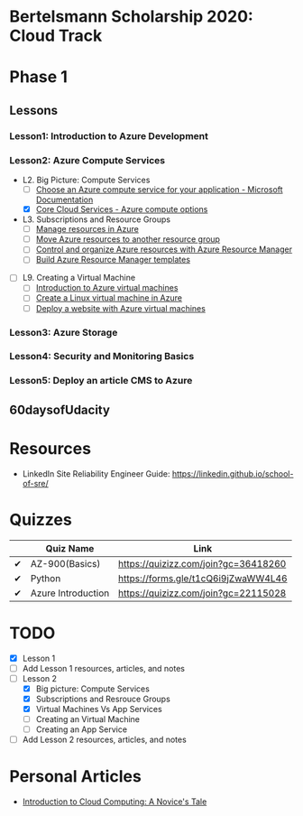 # Bertelsmann Scholarship 2020: Cloud Track
# Phase 1
## Lessons
### Lesson1: Introduction to Azure Development
### Lesson2: Azure Compute Services
- L2. Big Picture: Compute Services
    - [ ] [Choose an Azure compute service for your application - Microsoft Documentation](https://docs.microsoft.com/en-us/azure/architecture/guide/technology-choices/compute-decision-tree?WT.mc_id=udacity_learn-wwl&source=docs)
    - [x] [Core Cloud Services - Azure compute options](https://docs.microsoft.com/en-us/learn/modules/intro-to-azure-compute/?WT.mc_id=udacity_learn-wwl)
- L3. Subscriptions and Resource Groups
    - [ ] [Manage resources in Azure](https://docs.microsoft.com/en-us/learn/paths/manage-resources-in-azure/?WT.mc_id=udacity_learn-wwl)
    - [ ] [Move Azure resources to another resource group](https://docs.microsoft.com/en-us/learn/modules/move-azure-resources-another-resource-group/?WT.mc_id=udacity_learn-wwl)
    - [ ] [Control and organize Azure resources with Azure Resource Manager](https://docs.microsoft.com/en-us/learn/modules/control-and-organize-with-azure-resource-manager/?WT.mc_id=udacity_learn-wwl)
    - [ ] [Build Azure Resource Manager templates](https://docs.microsoft.com/en-us/learn/modules/build-azure-vm-templates/?WT.mc_id=udacity_learn-wwl)
    
 - [ ] L9. Creating a Virtual Machine
    - [ ] [Introduction to Azure virtual machines](https://docs.microsoft.com/en-us/learn/modules/intro-to-azure-virtual-machines/?WT.mc_id=udacity_learn-wwl)
    - [ ] [Create a Linux virtual machine in Azure](https://docs.microsoft.com/en-us/learn/modules/create-linux-virtual-machine-in-azure/?WT.mc_id=udacity_learn-wwl)
    - [ ] [Deploy a website with Azure virtual machines](https://docs.microsoft.com/en-us/learn/paths/deploy-a-website-with-azure-virtual-machines/?WT.mc_id=udacity_learn-wwl)
    
### Lesson3: Azure Storage
### Lesson4: Security and Monitoring Basics
### Lesson5: Deploy an article CMS to Azure

## 60daysofUdacity

# Resources
- LinkedIn Site Reliability Engineer Guide: https://linkedin.github.io/school-of-sre/

# Quizzes

| | Quiz Name | Link |
|---|-----------|------|
|✔| AZ-900(Basics)|https://quizizz.com/join?gc=36418260|
|✔| Python|https://forms.gle/t1cQ6i9jZwaWW4L46|
|✔| Azure Introduction|https://quizizz.com/join?gc=22115028|

# TODO

- [x] Lesson 1
- [ ] Add Lesson 1 resources, articles, and notes
- [ ] Lesson 2
    - [x] Big picture: Compute Services
    - [x] Subscriptions and Resrouce Groups
    - [x] Virtual Machines Vs App Services
    - [ ] Creating an Virtual Machine 
    - [ ] Creating an App Service
- [ ] Add Lesson 2 resources, articles, and notes

# Personal Articles
- [Introduction to Cloud Computing: A Novice's Tale](https://medium.com/ml4e-blogs/introduction-to-cloud-computing-a-novices-tale-180ab44c9f12)
